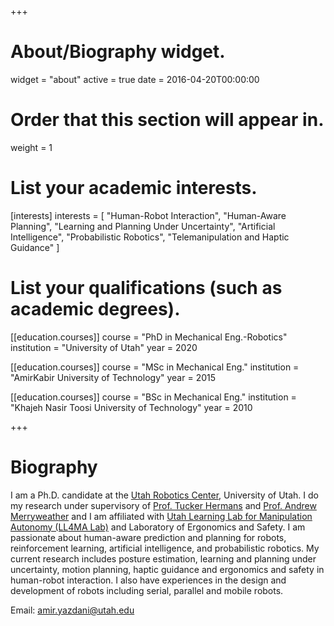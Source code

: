 +++
# About/Biography widget.
widget = "about"
active = true
date = 2016-04-20T00:00:00

# Order that this section will appear in.
weight = 1

# List your academic interests.
[interests]
  interests = [
    "Human-Robot Interaction",
    "Human-Aware Planning",
    "Learning and Planning Under Uncertainty",
    "Artificial Intelligence",
    "Probabilistic Robotics",
    "Telemanipulation and Haptic Guidance"
  ]

# List your qualifications (such as academic degrees).
[[education.courses]]
  course = "PhD in Mechanical Eng.-Robotics"
  institution = "University of Utah"
  year = 2020

[[education.courses]]
  course = "MSc in Mechanical Eng."
  institution = "AmirKabir University of Technology"
  year = 2015

[[education.courses]]
  course = "BSc in Mechanical Eng."
  institution = "Khajeh Nasir Toosi University of Technology"
  year = 2010

+++

# Biography
I am a Ph.D. candidate at the [Utah Robotics Center](http://robotics.coe.utah.edu/), University of Utah. I do my research under supervisory of [Prof. Tucker Hermans](http://www.cs.utah.edu/~thermans/) and [Prof. Andrew Merryweather](https://mech.utah.edu/faculty/andrew-merryweather/) and I am affiliated with [Utah Learning Lab for Manipulation Autonomy (LL4MA Lab)](https://robot-learning.cs.utah.edu/) and Laboratory of Ergonomics and Safety. I am passionate about human-aware prediction and planning for robots, reinforcement learning, artificial intelligence, and probabilistic robotics. My current research includes posture estimation, learning and planning under uncertainty, motion planning, haptic guidance and ergonomics and safety in human-robot interaction. I also have experiences in the design and development of robots including serial, parallel and mobile robots.

Email: amir.yazdani@utah.edu
